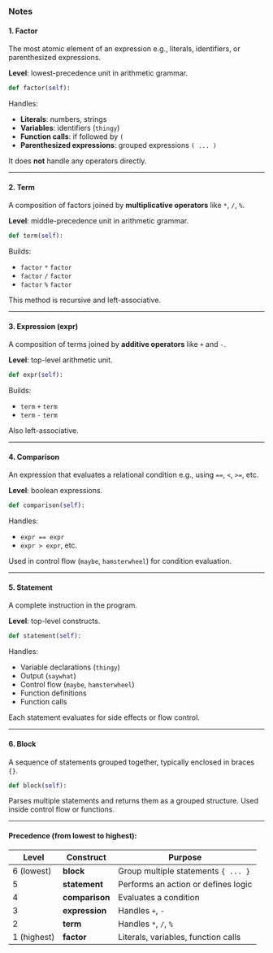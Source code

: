 
### Notes

#### **1. Factor**

The most atomic element of an expression e.g., literals, identifiers, or parenthesized expressions.

**Level**: lowest-precedence unit in arithmetic grammar.

```python
def factor(self):
```

Handles:

* **Literals**: numbers, strings
* **Variables**: identifiers (`thingy`)
* **Function calls**: if followed by `(`
* **Parenthesized expressions**: grouped expressions `( ... )`

It does **not** handle any operators directly.

---

#### **2. Term**

A composition of factors joined by **multiplicative operators** like `*`, `/`, `%`.

**Level**: middle-precedence unit in arithmetic grammar.

```python
def term(self):
```


Builds:

* `factor` `*` `factor`
* `factor` `/` `factor`
* `factor` `%` `factor`

This method is recursive and left-associative.

---

#### **3. Expression (expr)**

A composition of terms joined by **additive operators** like `+` and `-`.

**Level**: top-level arithmetic unit.

```python
def expr(self):
```

Builds:

* `term` `+` `term`
* `term` `-` `term`

Also left-associative.

---

#### **4. Comparison**

An expression that evaluates a relational condition e.g., using `==`, `<`, `>=`, etc.

**Level**: boolean expressions.

```python
def comparison(self):
```

Handles:

* `expr == expr`
* `expr > expr`, etc.

Used in control flow (`maybe`, `hamsterwheel`) for condition evaluation.

---

#### **5. Statement**

A complete instruction in the program.

**Level**: top-level constructs.

```python
def statement(self):
```

Handles:

* Variable declarations (`thingy`)
* Output (`saywhat`)
* Control flow (`maybe`, `hamsterwheel`)
* Function definitions
* Function calls

Each statement evaluates for side effects or flow control.

---

#### **6. Block**

A sequence of statements grouped together, typically enclosed in braces `{}`.

```python
def block(self):
```

Parses multiple statements and returns them as a grouped structure. Used inside control flow or functions.

---

#### Precedence (from lowest to highest):

| Level       | Construct      | Purpose                             |
| ----------- | -------------- | ----------------------------------- |
| 6 (lowest)  | **block**      | Group multiple statements `{ ... }` |
| 5           | **statement**  | Performs an action or defines logic |
| 4           | **comparison** | Evaluates a condition               |
| 3           | **expression** | Handles `+`, `-`                    |
| 2           | **term**       | Handles `*`, `/`, `%`               |
| 1 (highest) | **factor**     | Literals, variables, function calls |
